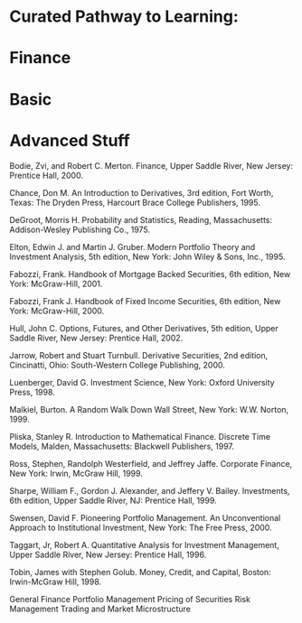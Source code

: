# Curated Pathway to Learning:

# Finance

# Basic
# Advanced Stuff

Bodie, Zvi, and Robert C. Merton. Finance, Upper Saddle River, New Jersey: Prentice Hall, 2000.

Chance, Don M. An Introduction to Derivatives, 3rd edition, Fort Worth, Texas: The Dryden Press, Harcourt Brace College Publishers, 1995.

DeGroot, Morris H. Probability and Statistics, Reading, Massachusetts: Addison-Wesley Publishing Co., 1975.

Elton, Edwin J. and Martin J. Gruber. Modern Portfolio Theory and Investment Analysis, 5th edition, New York: John Wiley & Sons, Inc., 1995.

Fabozzi, Frank. Handbook of Mortgage Backed Securities, 6th edition, New York: McGraw-Hill, 2001.

Fabozzi, Frank J. Handbook of Fixed Income Securities, 6th edition, New York: McGraw-Hill, 2000.

Hull, John C. Options, Futures, and Other Derivatives, 5th edition, Upper Saddle River, New Jersey: Prentice Hall, 2002.

Jarrow, Robert and Stuart Turnbull. Derivative Securities, 2nd edition, Cincinatti, Ohio: South-Western College Publishing, 2000.

Luenberger, David G. Investment Science, New York: Oxford University Press, 1998.

Malkiel, Burton. A Random Walk Down Wall Street, New York: W.W. Norton, 1999.

Pliska, Stanley R. Introduction to Mathematical Finance. Discrete Time Models, Malden, Massachusetts: Blackwell Publishers, 1997.

Ross, Stephen, Randolph Westerfield, and Jeffrey Jaffe. Corporate Finance, New York: Irwin, McGraw Hill, 1999.

Sharpe, William F., Gordon J. Alexander, and Jeffery V. Bailey. Investments, 6th edition, Upper Saddle River, NJ: Prentice Hall, 1999.

Swensen, David F. Pioneering Portfolio Management. An Unconventional Approach to Institutional Investment, New York: The Free Press, 2000.

Taggart, Jr, Robert A. Quantitative Analysis for Investment Management, Upper Saddle River, New Jersey: Prentice Hall, 1996.

Tobin, James with Stephen Golub. Money, Credit, and Capital, Boston: Irwin-McGraw Hill, 1998.

General Finance
Portfolio Management
Pricing of Securities
Risk Management
Trading and Market Microstructure

